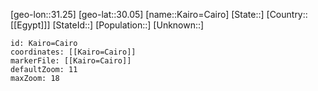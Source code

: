 ﻿---
location: [30.05,31.25]
mapzoom: [7,12] 
mapmarker: city 
type: City
tags:
- geo/City


SpocWebEntityId: 31253
isDeleted: false
confidential: public

---
[geo-lon::31.25]
[geo-lat::30.05]
[name::Kairo=Cairo]
[State::]
[Country::[[Egypt]]]
[StateId::]
[Population::]
[Unknown::]


```leaflet
id: Kairo=Cairo
coordinates: [[Kairo=Cairo]]
markerFile: [[Kairo=Cairo]]
defaultZoom: 11 
maxZoom: 18
```
